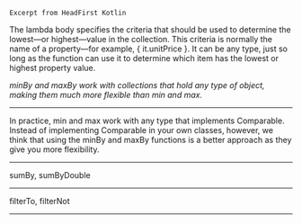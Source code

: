 `Excerpt from HeadFirst Kotlin
`

The lambda body specifies the criteria that should be used to determine the lowest—or highest—value in the collection. This criteria is normally the name of a property—for example, { it.unitPrice }. It can be any type, just so long as the function can use it to determine which item has the lowest or highest property value.

_minBy and maxBy work with collections that hold any type of object, making them much more flexible than min and max._

---
In practice, min and max work with any type that implements Comparable. Instead of implementing Comparable in your own classes, however, we think that using the minBy and maxBy functions is a better approach as they give you more flexibility.

---
sumBy, sumByDouble

---
filterTo, filterNot

---
